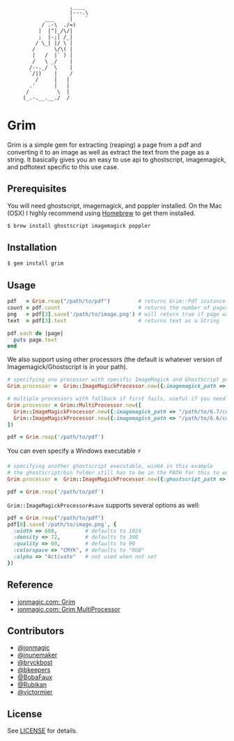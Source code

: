 ```
                    ,____
                    |---.\
            ___     |    `
           / .-\  ./=)
          |  |"|_/\/|
          ;  |-;| /_|
         / \_| |/ \ |
        /      \/\( |
        |   /  |` ) |
        /   \ _/    |
       /--._/  \    |
       `/|)    |    /
         /     |   |
       .'      |   |
      /         \  |
     (_.-.__.__./  /
```

# Grim

Grim is a simple gem for extracting (reaping) a page from a pdf and converting it to an image as well as extract the text from the page as a string. It basically gives you an easy to use api to ghostscript, imagemagick, and pdftotext specific to this use case.

## Prerequisites

You will need ghostscript, imagemagick, and poppler installed. On the Mac (OSX) I highly recommend using [Homebrew](http://mxcl.github.com/homebrew/) to get them installed.

```bash
$ brew install ghostscript imagemagick poppler
```

## Installation

```bash
$ gem install grim
```

## Usage

```ruby
pdf   = Grim.reap("/path/to/pdf")         # returns Grim::Pdf instance for pdf
count = pdf.count                         # returns the number of pages in the pdf
png   = pdf[3].save('/path/to/image.png') # will return true if page was saved or false if not
text  = pdf[3].text                       # returns text as a String

pdf.each do |page|
  puts page.text
end
```

We also support using other processors (the default is whatever version of Imagemagick/Ghostscript is in your path).

```ruby
# specifying one processor with specific ImageMagick and GhostScript paths
Grim.processor =  Grim::ImageMagickProcessor.new({:imagemagick_path => "/path/to/convert", :ghostscript_path => "/path/to/gs"})

# multiple processors with fallback if first fails, useful if you need multiple versions of convert/gs
Grim.processor = Grim::MultiProcessor.new([
  Grim::ImageMagickProcessor.new({:imagemagick_path => "/path/to/6.7/convert", :ghostscript_path => "/path/to/9.04/gs"}),
  Grim::ImageMagickProcessor.new({:imagemagick_path => "/path/to/6.6/convert", :ghostscript_path => "/path/to/9.02/gs"})
])

pdf = Grim.reap('/path/to/pdf')
```

You can even specify a Windows executable :zap:

```ruby
# specifying another ghostscript executable, win64 in this example
# the ghostscript/bin folder still has to be in the PATH for this to work
Grim.processor =  Grim::ImageMagickProcessor.new({:ghostscript_path => "gswin64c.exe"})

pdf = Grim.reap('/path/to/pdf')
```

`Grim::ImageMagickProcessor#save` supports several options as well:

```ruby
pdf = Grim.reap("/path/to/pdf")
pdf[0].save('/path/to/image.png', {
  :width => 600,         # defaults to 1024
  :density => 72,        # defaults to 300
  :quality => 60,        # defaults to 90
  :colorspace => "CMYK", # defaults to "RGB"
  :alpha => "Activate"   # not used when not set
})
```

## Reference

* [jonmagic.com: Grim](http://jonmagic.com/blog/archives/2011/09/06/grim/)
* [jonmagic.com: Grim MultiProcessor](http://jonmagic.com/blog/archives/2011/10/06/grim-multiprocessor-to-the-rescue/)

## Contributors

* [@jonmagic](https://github.com/jonmagic)
* [@jnunemaker](https://github.com/jnunemaker)
* [@bryckbost](https://github.com/bryckbost)
* [@bkeepers](https://github.com/bkeepers)
* [@BobaFaux](https://github.com/BobaFaux)
* [@Rubikan](https://github.com/Rubikan)
* [@victormier](https://github.com/victormier)

## License

See [LICENSE](LICENSE) for details.

